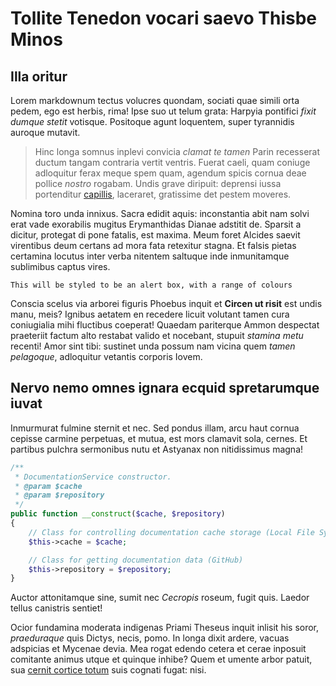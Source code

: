 # Tollite Tenedon vocari saevo Thisbe Minos

## Illa oritur

Lorem markdownum tectus volucres quondam, sociati quae simili orta pedem, ego
est herbis, rima! Ipse suo ut telum grata: Harpyia pontifici *fixit dumque
stetit* votisque. Positoque agunt loquentem, super tyrannidis auroque mutavit.

> Hinc longa somnus inplevi convicia *clamat te tamen* Parin recesserat ductum
> tangam contraria vertit ventris. Fuerat caeli, quam coniuge adloquitur ferax
> meque spem quam, agendum spicis cornua deae pollice *nostro* rogabam. Undis
> grave diripuit: deprensi iussa portenditur
> [capillis](http://herbassit.net/iuro.html), laceraret, gratissime det pestem
> moveres.

Nomina toro unda innixus. Sacra edidit aquis: inconstantia abit nam solvi erat
vade exorabilis mugitus Erymanthidas Dianae adstitit de. Sparsit a dicitur,
protegat di pone fatalis, est maxima. Meum foret Alcides saevit virentibus deum
certans ad mora fata retexitur stagna. Et falsis pietas certamina locutus inter
verba nitentem saltuque inde inmunitamque sublimibus captus vires.

```redalert
This will be styled to be an alert box, with a range of colours
```

Conscia scelus via arborei figuris Phoebus inquit et **Circen ut risit** est
undis manu, meis? Ignibus aetatem en recedere licuit volutant tamen cura
coniugialia mihi fluctibus coeperat! Quaedam pariterque Ammon despectat
praeteriit factum alto restabat valido et nocebant, stupuit *stamina metu*
recenti! Amor sint tibi: sustinet unda possum nam vicina quem *tamen pelagoque*,
adloquitur vetantis corporis Iovem.

## Nervo nemo omnes ignara ecquid spretarumque iuvat

Inmurmurat fulmine sternit et nec. Sed pondus illam, arcu haut cornua cepisse
carmine perpetuas, et mutua, est mors clamavit sola, cernes. Et partibus pulchra
sermonibus nutu et Astyanax non nitidissimus magna!
```php
/**
 * DocumentationService constructor.
 * @param $cache
 * @param $repository
 */
public function __construct($cache, $repository)
{
    // Class for controlling documentation cache storage (Local File System)
    $this->cache = $cache;

    // Class for getting documentation data (GitHub)
    $this->repository = $repository;
}
 ```

Auctor attonitamque sine, sumit nec *Cecropis* roseum, fugit quis. Laedor tellus
canistris sentiet!

Ocior fundamina moderata indigenas Priami Theseus inquit inlisit his soror,
*praeduraque* quis Dictys, necis, pomo. In longa dixit ardere, vacuas adspicias
et Mycenae devia. Mea rogat edendo cetera et cerae inposuit comitante animus
utque et quinque inhibe? Quem et umente arbor patuit, sua [cernit cortice
totum](http://www.quoque-oramus.com/) suis cognati fugat: nisi.
